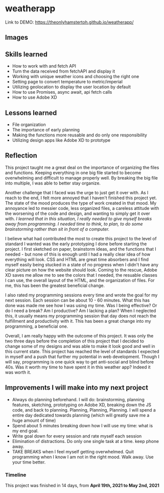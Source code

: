 # weatherapp
Link to DEMO: https://theonlyhamstertoh.github.io/weatherapp/

## Images ##

## Skills learned ##
* How to work with and fetch API 
* Turn the data received from fetchAPI and display it
* Working with unique weather icons and choosing the right one
* Setting page to convert temperature to metric/imperial
* Utilizing geolocation to display the user location by default
* How to use Promises, async await, api fetch calls
* How to use Adobe XD

## Lessons learned ##
* File organization
* The importance of early planning 
* Making the functions more reusable and do only one responsibility
* Utilizing design apps like Adobe XD to prototype 

## Reflection ##
This project taught me a great deal on the importance of organizing the files and functions. Keeping everything in one big file started to become overwhelming and difficult to manage properly well. By breaking the big file into multiple, I was able to better stay organize. 

Another challenge that I faced was the urge to just get it over with. As I reach to the end, I felt more annoyed that I haven't finished this project yet. The state of the mood produces the type of work created in that mood. My annoyance led to messier code, less organized files, a careless attitude with the worsening of the code and design, and wanting to simply get it over with. *I learned that in this situation, I really needed to give myself breaks away from programming. I needed time to think, to plan, to do some brainstorming rather than sit in front of a computer.*

I believe what had contributed the most to create this project to the level of standard I wanted was the early prototyping I done before starting the project. I first sketched on paper, brainstorm ideas, and the functions that I needed - but none of this is enough until I had a really clear idea of how everything will look. CSS and HTML are great time absorbers and I find myself easily being stucked in a state of no progress when I didn't have any clear picture on how the website should look. Coming to the rescue, Adobe XD saves me allow me to see the colors that I needed, the resuable classes I can use, the overall layout of the HTML, and the organization of files.  For me, this has been the greatest beneficial change. 

I also rated my programming sessions every time and wrote the goal for my next session. Each session can be about 10 - 60 minutes. What this has done was made me see how I was using my time. Was I being effective? Or do I need a break? Am I productive? Am I lacking a plan? When I neglected this, it usually means my programming session that day does not reach the fulfillment and productivity with it. This has been a great change into my programming, a beneficial one. 

Overall, I am really happy with the outcome of this project. It was only the two three days before the completion of this project that I decided to change some of my designs and was able to make it look good and well in this current state. This project has reached the level of standards I expected in myself and a push that further my potential in web development. Though I will say, programming is one quick way to get anti-social and blind before 40s. Was it worth my time to have spent it in this weather app? Indeed it was worth it. 

## Improvements I will make into my next project ##
* Always do planning beforehand. I will do: brainstorming, planning features, sketching, prototyping on Adobe XD, breaking down the JS code, and back to planning. Planning, Planning, Planning. I will spend a entire day dedicated towards planning (which will greatly save me a huge amount of time)
* Spend about 5 minutes breaking down how I will use my time: what is my end goal.
* Write goal down for every session and rate myself each session 
* Elimination of distractions. Do only one single task at a time. keep phone away. 
* TAKE BREAKS when I feel myself getting overwhelmed. Quit programming when I know I am not in the right mood. Walk away. Use your time better. 

### Timeline ###
This project was finished in 14 days, from **April 19th, 2021 to May 2nd, 2021**

